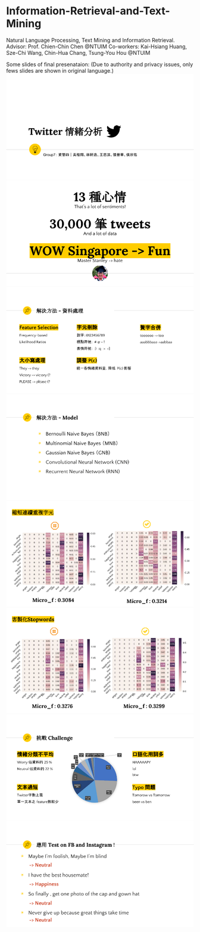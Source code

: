 # Information-Retrieval-and-Text-Mining
Natural Language Processing, Text Mining and Information Retrieval.  
Advisor: Prof. Chien-Chin Chen @NTUIM
Co-workers: Kai-Hsiang Huang, Sze-Chi Wang, Chin-Hua Chang, Tsung-You Hou @NTUIM

Some slides of final presenataion:
(Due to authority and privacy issues, only fews slides are shown in original language.) 
![img](https://github.com/StanleyLin-NTU/Information-Retrieval-and-Text-Mining/blob/master/IR%20Pics/IR%20Final_1.png)
![img](https://github.com/StanleyLin-NTU/Information-Retrieval-and-Text-Mining/blob/master/IR%20Pics/IR%20Final_2.png)
![img](https://github.com/StanleyLin-NTU/Information-Retrieval-and-Text-Mining/blob/master/IR%20Pics/IR%20Final_2.5.png)
![img](https://github.com/StanleyLin-NTU/Information-Retrieval-and-Text-Mining/blob/master/IR%20Pics/IR%20Final_2.6.png)
![img](https://github.com/StanleyLin-NTU/Information-Retrieval-and-Text-Mining/blob/master/IR%20Pics/IR%20Final_3.png)
![img](https://github.com/StanleyLin-NTU/Information-Retrieval-and-Text-Mining/blob/master/IR%20Pics/IR%20Final_4.png)
![img](https://github.com/StanleyLin-NTU/Information-Retrieval-and-Text-Mining/blob/master/IR%20Pics/IR%20Final_8.png)
![img](https://github.com/StanleyLin-NTU/Information-Retrieval-and-Text-Mining/blob/master/IR%20Pics/IR%20Final_fin.png)
